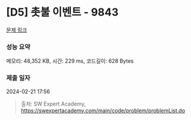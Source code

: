 # [D5] 촛불 이벤트 - 9843 

[문제 링크](https://swexpertacademy.com/main/code/problem/problemDetail.do?contestProbId=AXGBKzuaPOoDFAXR) 

### 성능 요약

메모리: 48,352 KB, 시간: 229 ms, 코드길이: 628 Bytes

### 제출 일자

2024-02-21 17:56



> 출처: SW Expert Academy, https://swexpertacademy.com/main/code/problem/problemList.do